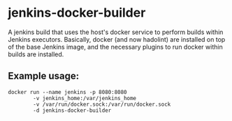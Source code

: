 # jenkins-docker-builder

A jenkins build that uses the host's docker service to perform builds within Jenkins executors. Basically, docker (and now hadolint) are installed on top of the base Jenkins image, and the necessary plugins to run docker within builds are installed.

## Example usage:

```
docker run --name jenkins -p 8080:8080
        -v jenkins_home:/var/jenkins_home
        -v /var/run/docker.sock:/var/run/docker.sock
        -d jenkins-docker-builder
```
